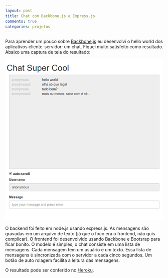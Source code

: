```yaml
---
layout: post
title: Chat com Backbone.js e Express.js
comments: true
categories: projetos
---
```


Para aprender um pouco sobre [Backbone.js](http://backbonejs.org) eu desenvolvi o hello world dos aplicativos cliente-servidor: um chat. Fiquei muito satisfeito como resultado. Abaixo uma captura de tela do resultado:

![Screenshot do chat](/assets/chat.png)

O backend foi feito em node.js usando express.js. As mensagens são gravadas em um arquivo de texto (já que o foco era o frontend, não quis complicar). O frontend foi desenvolvido usando Backbone e Bootsrap para ficar bonito. O modelo é simples, o chat consiste em uma lista de mensagens. Cada mensagem tem um usuário e um texto. Essa lista de mensagens é sincronizada com o servidor a cada cinco segundos. Um botão de auto rolagem facilita a leitura das mensagens.

O resultado pode ser conferido no [Heroku](http://chatsupercool.herokuapp.com/).
